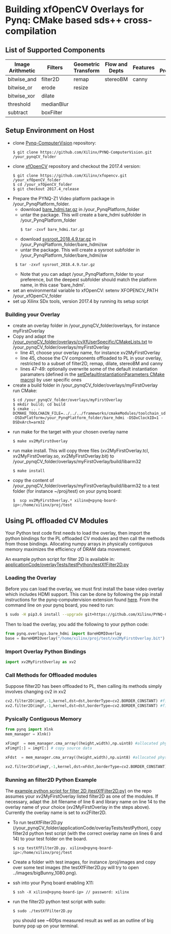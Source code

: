 # Building xfOpenCV Overlays for Pynq: CMake based sds++ cross-compilation

## List of Supported Components 

| Image Arithmetic      | Filters       |   Geometric Transform | Flow and Depts|   Features    | Input Processing	| Analysis 	|
| ---------             | ---------     |   ---------           |    ---------  |    ---------  |  ---------  		|--------- 	|
| bitwise_and           |   filter2D   	|         remap         |   stereoBM    |   canny       | 					|			|
| bitwise_or            |   erode       |         resize        |               |               |					|			|
| bitwise_xor           |   dilate      |                       |               |               |					|			|
| threshold             |   medianBlur  |                       |               |               |					|			|
| subtract              |   boxFilter   |                       |               |               |					|			|
## Setup Environment on Host

  + clone [Pynq-ComputerVision](https://github.com/Xilinx/PYNQ-ComputerVision) repository:
    ```commandline
    $ git clone https://github.com/Xilinx/PYNQ-ComputerVision.git /your_pynqCV_folder
    ``` 
  + clone [xfOpenCV](https://github.com/Xilinx/xfopencv) repository and checkout the 2017.4 version:
    ```commandline
    $ git clone https://github.com/Xilinx/xfopencv.git /your_xfOpenCV_folder
    $ cd /your_xfOpenCV_folder
    $ git checkout 2017.4_release
    ``` 
  + Prepare the PYNQ-Z1 Video platform package in /your_PynqPlatform_folder. 
    + download [bare_hdmi.tar.gz](https://www.xilinx.com/member/forms/download/xef.html?filename=bare_hdmi.tar.gz) in /your_PynqPlatform_folder
    + untar the package. This will create a bare_hdmi subfolder in /your_PynqPlatform_folder
      ```commandline
      $ tar -zxvf bare_hdmi.tar.gz
      ```
    + download [sysroot_2018.4.9.tar.gz](https://www.xilinx.com/member/forms/download/xef.html?filename=sysroot_2018.4.9.tar.gz) in /your_PynqPlatform_folder/bare_hdmi/sw
    + untar the package. This will create a sysroot subfolder in /your_PynqPlatform_folder/bare_hdmi/sw
     ```commandline
      $ tar -zxvf sysroot_2018.4.9.tar.gz
      ```
    + Note that you can adapt /your_PynqPlatform_folder to your preference, but the deepest subfolder should match the platform name, in this case 'bare_hdmi'. 
  + set an environmental variable to xfOpenCV: setenv XFOPENCV_PATH /your_xfOpenCV_folder
  + set up Xilinx SDx tools, version 2017.4 by running its setup script


### Building your Overlay
  + create an overlay folder in /your_pynqCV_folder/overlays, for instance myFirstOverlay
  + Copy and adapt the [/your_pynqCV_folder/overlays/cvXfUserSpecific/CMakeLists.txt](./cvXfUserSpecific/CMakeLists.txt) to /your_pynqCV_folder/overlays/myFirstOverlay
    + line 41, choose your overlay name, for instance xv2MyFirstOverlay
    + line 45, choose the CV components offloaded to PL in your overlay, restricted to a subset of filter2D, remap, dilate, stereoBM and canny
    + lines 47-49: optionally overwrite some of the default instantiation paramaters (defined in the [setDefaultInstantiationParameters CMake macro](../frameworks/cmakeModules/rulesForSDxXfOpenCV.cmake#L37)) by user specific ones 
  + create a build folder in /your_pynqCV_folder/overlays/myFirstOverlay run CMake:
    ```commandline
    $ cd /your_pynqCV_folder/overlays/myFirstOverlay
    $ mkdir build; cd build
    $ cmake .. -DCMAKE_TOOLCHAIN_FILE=../../../frameworks/cmakeModules/toolchain_sdx2017.4.cmake -DSDxPlatform=/your_PynqPlatform_folder/bare_hdmi -DSDxClockID=1 -DSDxArch=arm32
    ```
  + run make for the target with your chosen overlay name
    ```commandline
    $ make xv2MyFirstOverlay
    ```
  + run make install. This will copy three files (xv2MyFirstOverlay.tcl, xv2MyFirstOverlay.so, xv2MyFirstOverlay.bit) to /your_pynqCV_folder/overlays/myFirstOverlay/build/libarm32 
    ```commandline
    $ make install
    ```
  + copy the content of /your_pynqCV_folder/overlays/myFirstOverlay/build/libarm32 to a test folder (for instance ~/proj/test) on your pynq board:
    ```commandline
    $  scp xv2MyFirstOverlay.* xilinx@<pynq-board-ip>:/home/xilinx/proj/test
    ```
    
 ## Using PL offloaded CV Modules
 
 Your Python test code first needs to load the overlay, then import the python bindings for the PL offloaded CV modules and then call the methods from those bindings. Allocating numpy arrays in physically contiguous memory maximizes the efficiency of DRAM data movement.
 
 An example python script for filter 2D is available in: [applicationCode/overlayTests/testPython/testXfFilter2D.py](../applicationCode/overlayTests/testPython/testXfFilter2D.py)
 
 ### Loading the Overlay
 
 Before you can load the overlay, we must first install the base video overlay which includes HDMI support. This can be done by following the pip install instructions for the pynq-computervision extension found [here](https://github.com/Xilinx/PYNQ-ComputerVision). From the command line on your pynq board, you need to run:
 
```bash
$ sudo -H pip3.6 install --upgrade git+https://github.com/Xilinx/PYNQ-ComputerVision.git
```
Then to load the overlay, you add the following to your python code:

 ```python
from pynq.overlays.bare_hdmi import BareHDMIOverlay
base = BareHDMIOverlay("/home/xilinx/proj/test/xv2MyFirstOverlay.bit")
```   

### Import Overlay Python Bindings

```python
import xv2MyFirstOverlay as xv2
```

### Call Methods for Offloaded modules

Suppose filter2D has been offloaded to PL, then calling its methods simply involves changing cv2 in xv2

```python
cv2.filter2D(imgY,-1,kernel,dst=dst,borderType=cv2.BORDER_CONSTANT) #filter2D on ARM
xv2.filter2D(imgY,-1,kernel,dst=dst,borderType=cv2.BORDER_CONSTANT) #filter2D offloaded to PL
```

### Pysically Contiguous Memory

```python
from pynq import Xlnk
mem_manager = Xlnk()

xFimgY  = mem_manager.cma_array((height,width),np.uint8) #allocated physically contiguous numpy array 
xFimgY[:] = imgY[:] # copy source data

xFdst  = mem_manager.cma_array((height,width),np.uint8) #allocated physically contiguous numpy array

xv2.filter2D(xFimgY,-1,kernel,dst=xFdst,borderType=cv2.BORDER_CONSTANT) #filter2D offloaded to PL, working on physically continuous numpy arrays
```

### Running an filter2D Python Example

The [example python script for filter 2D (testXfFilter2D.py)](../applicationCode/overlayTests/testPython/testXfFilter2D.py) on the repo assumes your xv2MyFirstOverlay listed filter2D as one of the modules. If necessary, adapt the .bit filename of line 6 and library name on line 14 to the overlay name of your choice (xv2MyFirstOverlay in the steps above). Currently the overlay name is set to xv2Filter2D.

  + To run testXfFilter2D.py (/your_pynqCV_folder/applicationCode/overlayTests/testPython), copy filter2d python test script (with the correct overlay name on lines 6 and 14) to your test folder on the board.
    ```commandline
    $ scp testXfFilter2D.py. xilinx@<pynq-board-ip>:/home/xilinx/proj/test
    ```

  + Create a folder with test images, for instance /proj/images and copy over some test images (the testXfFilter2D.py will try to open ../images/bigBunny_1080.png).
  + ssh into your Pynq board enabling X11:
    ```commandline
    $ ssh -X xilinx@<pynq-board-ip> // password: xilinx
    ```
  + run the filter2D python test script with sudo:
    ```commandline
    $ sudo ./testXfFilter2D.py 
    ```
    you should see ~60fps measured result as well as an outline of big bunny pop up on your terminal.
 


